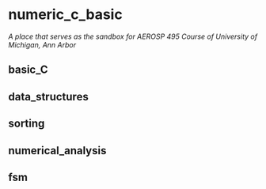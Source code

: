 # numeric_c_basic

*A place that serves as the sandbox for AEROSP 495 Course of University of Michigan, Ann Arbor*

## basic_C

## data_structures

## sorting

## numerical_analysis

## fsm
